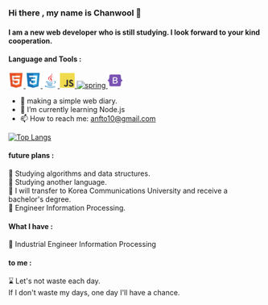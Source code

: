 
### Hi there , my name is Chanwool 👋
#### I am a new web developer who is still studying. I look forward to your kind cooperation.

#### Language and Tools :

<p align="left">
  <a href="https://www.w3.org/html/" target="_blank" rel="noreferrer" > <img src="https://raw.githubusercontent.com/devicons/devicon/master/icons/html5/html5-original.svg" alt="html5" width="30" height="30"/> </a> 
  <a href="https://www.w3schools.com/css/" target="_blank" rel="noreferrer"> <img src="https://raw.githubusercontent.com/devicons/devicon/master/icons/css3/css3-original.svg" alt="css3" width="30" height="30"/> </a> 
  <a href="https://www.java.com" target="_blank" rel="noreferrer"> <img src="https://raw.githubusercontent.com/devicons/devicon/master/icons/java/java-original.svg" alt="java" width="30" height="30"/> </a> 
  <a href="https://developer.mozilla.org/en-US/docs/Web/JavaScript" target="_blank" rel="noreferrer"> <img src="https://raw.githubusercontent.com/devicons/devicon/master/icons/javascript/javascript-original.svg" alt="javascript" width="30" height="30"/> </a> 
  <a href="https://spring.io/" target="_blank" rel="noreferrer"> <img src="https://www.vectorlogo.zone/logos/springio/springio-icon.svg" alt="spring" width="30" height="30"/> </a>
<a href="https://getbootstrap.com" target="_blank" rel="noreferrer"> <img src="https://raw.githubusercontent.com/devicons/devicon/master/icons/bootstrap/bootstrap-plain.svg" alt="bootstrap" width="30" height="30"/> </a> 




- 🔭  making a simple web diary. 
- 🌱 I’m currently learning Node.js 
- 📫 How to reach me: anfto10@gmail.com 


[![Top Langs](https://github-readme-stats.vercel.app/api/top-langs/?username=whiterock5)](https://github.com/anuraghazra/github-readme-stats)



#### future plans :
 📕 Studying algorithms and data structures. <br />
 📘 Studying another language. <br />
 🏫 I will transfer to Korea Communications University and receive a bachelor's degree. <br />
 📄 Engineer Information Processing.
  
#### What I have :
 📄 Industrial Engineer Information Processing

#### to me :
  ⌛ Let's not waste each day. <br />
  If I don't waste my days, one day I'll have a chance.



